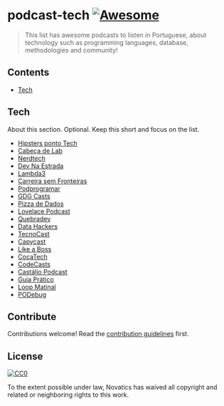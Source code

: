 # podcast-tech [![Awesome](https://awesome.re/badge.svg)](https://awesome.re)

> This list has awesome podcasts to listen in Portuguese, about technology such as programming languages, database, methodologies and community!

## Contents

- [Tech](#tech)

## Tech

About this section. Optional. Keep this short and focus on the list.

- [Hipsters ponto Tech](https://www.youtube.com/channel/UC1DrB2LTgVBGiZdgaOrzMCg/featured)
- [Cabeça de Lab](http://www.cabecadelab.com.br/)
- [Nerdtech](https://jovemnerd.com.br/playlist/nerdtech/)
- [Dev Na Estrada](https://devnaestrada.com.br/)
- [Lambda3](https://www.lambda3.com.br/)
- [Carreira sem Fronteiras](https://www.carreirasemfronteiras.com.br/)
- [Podprogramar](https://mundopodcast.com.br/podprogramar/)
- [GDG Casts](https://soundcloud.com/gdg-casts)
- [Pizza de Dados](https://pizzadedados.com/)
- [Lovelace Podcast](https://twitter.com/LovelacePodcast)
- [Quebradev](https://quebradev.com.br/)
- [Data Hackers](https://datahackers.com.br/podcast)
- [TecnoCast](https://tecnoblog.net/categoria/podcast/)
- [Capycast](http://ideia.me/capycast)
- [Like a Boss](https://www.likeaboss.com.br/)
- [CocaTech](https://cocatech.com.br/)
- [CodeCasts](https://www.youtube.com/channel/UCTluPqMkm90zyw6mCde561A/featured)
- [Castálio Podcast](https://castalio.info/)
- [Guia Prático](https://manualdousuario.net/podcast/)
- [Loop Matinal](http://loopmatinal.libsyn.com/)
- [PODebug](http://www.podebug.com/)

## Contribute

Contributions welcome! Read the [contribution guidelines](contributing.md) first.

## License

[![CC0](https://mirrors.creativecommons.org/presskit/buttons/88x31/svg/cc-zero.svg)](https://creativecommons.org/publicdomain/zero/1.0)

To the extent possible under law, Novatics has waived all copyright and
related or neighboring rights to this work.
